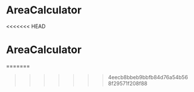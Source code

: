 # AreaCalculator
<<<<<<< HEAD
# AreaCalculator
=======
>>>>>>> 4eecb8bbeb9bbfb84d76a54b568f29571f208f88
